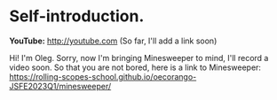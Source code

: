 # Self-introduction.

**YouTube:** http://youtube.com (So far, I'll add a link soon)

Hi! I'm Oleg.
Sorry, now I'm bringing Minesweeper to mind, I'll record a video soon.
So that you are not bored, here is a link to Minesweeper:
https://rolling-scopes-school.github.io/oecorango-JSFE2023Q1/minesweeper/


